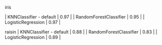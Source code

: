 iris

| KNNClassifier - default | 0.97 |
| RandomForestClassifier | 0.95 |
| LogisticRegression | 0.97 |

raisin
| KNNClassifier - default | 0.88 |
| RandomForestClassifier | 0.83 |
| LogisticRegression | 0.89 |